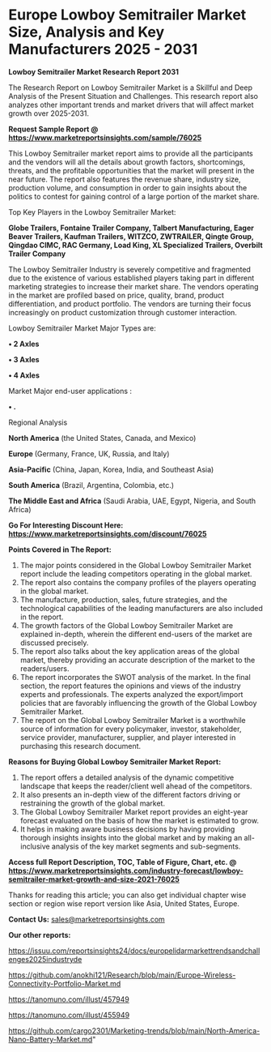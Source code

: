 # Europe Lowboy Semitrailer Market Size, Analysis and Key Manufacturers 2025 - 2031

<strong>Lowboy Semitrailer Market Research Report 2031</strong>

The Research Report on Lowboy Semitrailer Market is a Skillful and Deep Analysis of the Present Situation and Challenges. This research report also analyzes other important trends and market drivers that will affect market growth over 2025-2031.

<strong>Request Sample Report @ <a href=https://www.marketreportsinsights.com/sample/76025>https://www.marketreportsinsights.com/sample/76025</a></strong>

This Lowboy Semitrailer market report aims to provide all the participants and the vendors will all the details about growth factors, shortcomings, threats, and the profitable opportunities that the market will present in the near future. The report also features the revenue share, industry size, production volume, and consumption in order to gain insights about the politics to contest for gaining control of a large portion of the market share.

Top Key Players in the Lowboy Semitrailer Market:

<strong>Globe Trailers, Fontaine Trailer Company, Talbert Manufacturing, Eager Beaver Trailers, Kaufman Trailers, WITZCO, ZWTRAILER, Qingte Group, Qingdao CIMC, RAC Germany, Load King, XL Specialized Trailers, Overbilt Trailer Company</strong>

The Lowboy Semitrailer Industry is severely competitive and fragmented due to the existence of various established players taking part in different marketing strategies to increase their market share. The vendors operating in the market are profiled based on price, quality, brand, product differentiation, and product portfolio. The vendors are turning their focus increasingly on product customization through customer interaction.

Lowboy Semitrailer Market Major Types are:

<strong>• 2 Axles

• 3 Axles

• 4 Axles</strong>

Market Major end-user applications :

<strong>• .</strong>

Regional Analysis

</u><strong><b>North America</b></strong> (the United States, Canada, and Mexico)

<strong><b>Europe </b></strong>(Germany, France, UK, Russia, and Italy)

<strong><b>Asia-Pacific</b></strong> (China, Japan, Korea, India, and Southeast Asia)

<strong><b>South America</b></strong> (Brazil, Argentina, Colombia, etc.)

<strong><b>The Middle East and Africa</b></strong> (Saudi Arabia, UAE, Egypt, Nigeria, and South Africa)

<strong>Go For Interesting Discount Here: <a href=https://www.marketreportsinsights.com/discount/76025>https://www.marketreportsinsights.com/discount/76025</a></strong>

<strong>Points Covered in The Report:</strong>
<ol>
  <li>The major points considered in the Global Lowboy Semitrailer Market report include the leading competitors operating in the global market.</li>
  <li>The report also contains the company profiles of the players operating in the global market.</li>
  <li>The manufacture, production, sales, future strategies, and the technological capabilities of the leading manufacturers are also included in the report.</li>
  <li>The growth factors of the Global Lowboy Semitrailer Market are explained in-depth, wherein the different end-users of the market are discussed precisely.</li>
  <li>The report also talks about the key application areas of the global market, thereby providing an accurate description of the market to the readers/users.</li>
  <li>The report incorporates the SWOT analysis of the market. In the final section, the report features the opinions and views of the industry experts and professionals. The experts analyzed the export/import policies that are favorably influencing the growth of the Global Lowboy Semitrailer Market.</li>
  <li>The report on the Global Lowboy Semitrailer Market is a worthwhile source of information for every policymaker, investor, stakeholder, service provider, manufacturer, supplier, and player interested in purchasing this research document.</li>
</ol>
<strong>Reasons for Buying Global Lowboy Semitrailer Market Report:</strong>

<ol>
  <li>The report offers a detailed analysis of the dynamic competitive landscape that keeps the reader/client well ahead of the competitors.</li>
  <li>It also presents an in-depth view of the different factors driving or restraining the growth of the global market.</li>
  <li>The Global Lowboy Semitrailer Market report provides an eight-year forecast evaluated on the basis of how the market is estimated to grow.</li>
  <li>It helps in making aware business decisions by having providing thorough insights insights into the global market and by making an all-inclusive analysis of the key market segments and sub-segments.</li>
</ol>
<strong>Access full Report Description, TOC, Table of Figure, Chart, etc. @ <a href=https://www.marketreportsinsights.com/industry-forecast/lowboy-semitrailer-market-growth-and-size-2021-76025>https://www.marketreportsinsights.com/industry-forecast/lowboy-semitrailer-market-growth-and-size-2021-76025</a></strong>


Thanks for reading this article; you can also get individual chapter wise section or region wise report version like Asia, United States, Europe.

<strong>Contact Us:</strong>
sales@marketreportsinsights.com

<strong>Our other reports:</strong>

<a href=https://issuu.com/reportsinsights24/docs/europelidarmarkettrendsandchallenges2025industryde>https://issuu.com/reportsinsights24/docs/europelidarmarkettrendsandchallenges2025industryde</a>

<a href=https://github.com/anokhi121/Research/blob/main/Europe-Wireless-Connectivity-Portfolio-Market.md>https://github.com/anokhi121/Research/blob/main/Europe-Wireless-Connectivity-Portfolio-Market.md</a>

<a href=https://tanomuno.com/illust/457949>https://tanomuno.com/illust/457949</a>

<a href=https://tanomuno.com/illust/455949>https://tanomuno.com/illust/455949</a>

<a href=https://github.com/cargo2301/Marketing-trends/blob/main/North-America-Nano-Battery-Market.md>https://github.com/cargo2301/Marketing-trends/blob/main/North-America-Nano-Battery-Market.md</a>"
